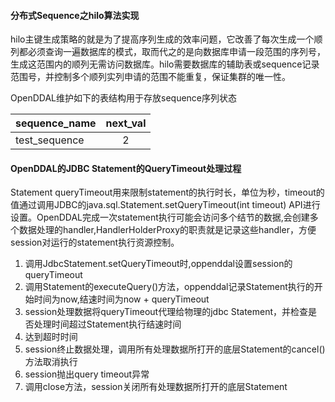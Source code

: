 #### 分布式Sequence之hilo算法实现
hilo主键生成策略的就是为了提高序列生成的效率问题，它改善了每次生成一个顺列都必须查询一遍数据库的模式，取而代之的是向数据库申请一段范围的序列号，生成这范围内的顺列无需访问数据库。hilo需要数据库的辅助表或sequence记录范围号，并控制多个顺列实列申请的范围不能重复，保证集群的唯一性。

OpenDDAL维护如下的表结构用于存放sequence序列状态

| sequence_name | next_val |
|:---|:---:|
| test_sequence | 2 |

#### OpenDDAL的JDBC Statement的QueryTimeout处理过程 
Statement queryTimeout用来限制statement的执行时长，单位为秒，timeout的值通过调用JDBC的java.sql.Statement.setQueryTimeout(int timeout) API进行设置。OpenDDAL完成一次statement执行可能会访问多个结节的数据,会创建多个数据处理的handler,HandlerHolderProxy的职责就是记录这些handler，方便session对运行的statement执行资源控制。

1. 调用JdbcStatement.setQueryTimeout时,oppenddal设置session的queryTimeout
2. 调用Statement的executeQuery()方法，oppenddal记录Statement执行的开始时间为now,结速时间为now + queryTimeout
3. session处理数据将queryTimeout代理给物理的jdbc Statement，并检查是否处理时间超过Statement执行结速时间
4. 达到超时时间 
5. session终止数据处理，调用所有处理数据所打开的底层Statement的cancel()方法取消执行
6. session抛出query timeout异常
7. 调用close方法，session关闭所有处理数据所打开的底层Statement
